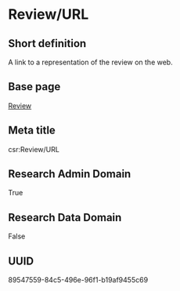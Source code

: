 # Review/URL
## Short definition
A link to a representation of the review on the web.
## Base page
[Review](https://github.com/EuroCRIS/CASRAI-Dictionairies/blob/main/Objects/Review.md)
## Meta title
csr:Review/URL
## Research Admin Domain
True
## Research Data Domain
False
## UUID
89547559-84c5-496e-96f1-b19af9455c69
